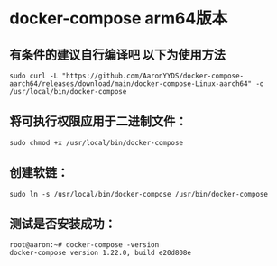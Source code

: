 # docker-compose arm64版本
## 有条件的建议自行编译吧 以下为使用方法

```
sudo curl -L "https://github.com/AaronYYDS/docker-compose-aarch64/releases/download/main/docker-compose-Linux-aarch64" -o /usr/local/bin/docker-compose
```
## 将可执行权限应用于二进制文件：
```
sudo chmod +x /usr/local/bin/docker-compose
```
## 创建软链：
```
sudo ln -s /usr/local/bin/docker-compose /usr/bin/docker-compose
```
## 测试是否安装成功：
```
root@aaron:~# docker-compose -version
docker-compose version 1.22.0, build e20d808e
```
